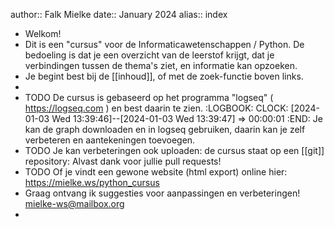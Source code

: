 author:: Falk Mielke
date:: January 2024
alias:: index

- Welkom!
- Dit is een "cursus" voor de Informaticawetenschappen / Python.
  De bedoeling is dat je een overzicht van de leerstof krijgt, dat je verbindingen tussen de thema's ziet, en informatie kan opzoeken.
- Je begint best bij de [[inhoud]], of met de zoek-functie boven links.
-
- TODO De cursus is gebaseerd op het programma "logseq" ( https://logseq.com ) en best daarin te zien.
  :LOGBOOK:
  CLOCK: [2024-01-03 Wed 13:39:46]--[2024-01-03 Wed 13:39:47] =>  00:00:01
  :END:
  Je kan de graph downloaden en in logseq gebruiken, daarin kan je zelf verbeteren en aantekeningen toevoegen.
- TODO Je kan verbeteringen ook uploaden: de cursus staat op een [[git]] repository:
  Alvast dank voor jullie pull requests!
- TODO Of je vindt een gewone website (html export) online hier: https://mielke.ws/python_cursus
- Graag ontvang ik suggesties voor aanpassingen en verbeteringen! [mielke-ws@mailbox.org](mailto:mielke-ws@mailbox.org)
-
